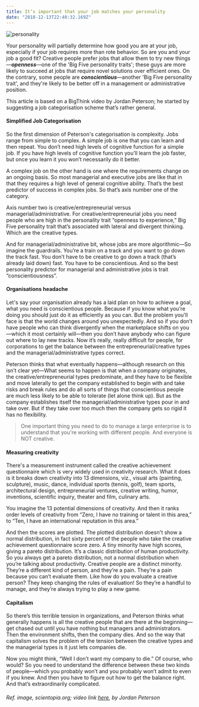 ```yaml
---
title: It’s important that your job matches your personality
date: "2018-12-13T22:40:32.169Z"
---
```


![personality](https://www.dropbox.com/s/vn1de31xgd0g7mf/personality.jpg?raw=1)

Your personality will partially determine how good you are at your job, especially if your job requires more than rote behavior. So are you and your job a good fit? Creative people prefer jobs that allow them to try new things—***openness***—one of the 'Big Five personality traits'; these guys are more likely to succeed at jobs that require novel solutions over efficient ones. On the contrary, some people are ***conscientious***—another 'Big Five personality trait', and they're likely to be better off in a management or administrative position.

This article is based on a BigThink video by Jordan Peterson; he started by suggesting a job categorisation scheme that’s rather general.

#### Simplified Job Categorisation

So the first dimension of Peterson's categorisation is complexity. Jobs range from simple to complex. A simple job is one that you can learn and then repeat. You don’t need high levels of cognitive function for a simple job. If you have high levels of cognitive function you’ll learn the job faster, but once you learn it you won’t necessarily do it better.

A complex job on the other hand is one where the requirements change on an ongoing basis. So most managerial and executive jobs are like that in that they requires a high level of general cognitive ability. That’s the best predictor of success in complex jobs. So that’s axis number one of the category.

Axis number two is creative/entrepreneurial versus managerial/administrative. For creative/entrepreneurial jobs you need people who are high in the personality trait “openness to experience,” Big Five personality trait that’s associated with lateral and divergent thinking. Which are the creative types.

And for managerial/administrative bit, whose jobs are more algorithmic—So imagine the guardrails. You’re a train on a track and you want to go down the track fast. You don’t have to be creative to go down a track (that’s already laid down) fast. You have to be conscientious. And so the best personality predictor for managerial and administrative jobs is trait “conscientiousness”.

#### Organisations headache

Let's say your organisation already has a laid plan on how to achieve a goal, what you need is conscientious people. Because if you know what you’re doing you should just do it as efficiently as you can. But the problem you'll face is that the world changes around you unexpectedly. And so if you don’t have people who can think divergently when the marketplace shifts on you—which it most certainly will—then you don’t have anybody who can figure out where to lay new tracks. Now it’s really, really difficult for people, for corporations to get the balance between the entrepreneurial/creative types and the managerial/administrative types correct.

Peterson thinks that what eventually happens—although research on this isn’t clear yet—What seems to happen is that when a company originates, the creative/entrepreneurial types predominate, and they have to be flexible and move laterally to get the company established to begin with and take risks and break rules and do all sorts of things that conscientious people are much less likely to be able to tolerate (let alone think up).
But as the company establishes itself the managerial/administrative types pour in and take over. But if they take over too much then the company gets so rigid it has no flexibility.

> One important thing you need to do to manage a large enterprise is to understand that you're working with 
> different people. And everyone is NOT creative.

#### Measuring creativity

There's a measurement instrument called the creative achievement questionnaire which is very widely used in creativity research. What it does is it breaks down creativity into 13 dimensions, viz., visual arts (painting, sculpture), music, dance, individual sports (tennis, golf), team sports, architectural design, entrepreneurial ventures, creative writing, humor, inventions, scientific inquiry, theater and film, culinary arts. 

You imagine the 13 potential dimensions of creativity. And then it ranks order levels of creativity from “Zero, I have no training or talent in this area,” to “Ten, I have an international reputation in this area.”

And then the scores are plotted. The plotted distribution doesn't show a normal distribution, in fact sixty percent of the people who take the creative achievement questionnaire score zero. A tiny minority have high scores, giving a pareto distribution. It’s a classic distribution of human productivity. So you always get a pareto distribution, not a normal distribution when you’re talking about productivity. Creative people are a distinct minority. They’re a different kind of person, and they’re a pain. They’re a pain because you can’t evaluate them. Like how do you evaluate a creative person? They keep changing the rules of evaluation! So they’re a handful to manage, and they’re always trying to play a new game.

#### Capitalism

So there’s this terrible tension in organizations, and Peterson thinks what generally happens is all the creative people that are there at the beginning—get chased out until you have nothing but managers and administrators. Then the environment shifts, then the company dies. And so the way that capitalism solves the problem of the tension between the creative types and the managerial types is it just lets companies die.

Now you might think, “Well I don’t want my company to die.” Of course, who would? So you need to understand the difference between these two kinds of people—which you probably won’t and you probably won’t admit to even if you knew. And then you have to figure out how to get the balance right. And that’s extraordinarily complicated.


###### Ref. image, scientopia.org; video link <a href="http://bit.ly/2PzUeTn" target="_blank">here</a>, by Jordan Peterson

